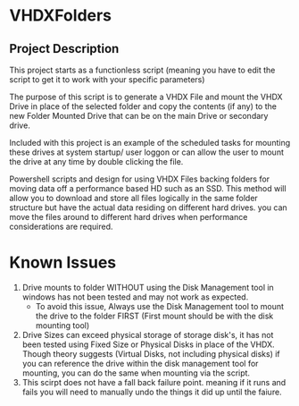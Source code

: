 # VHDXFolders

## Project Description
This project starts as a functionless script (meaning you have to edit the script to get it to work with your specific parameters)

The purpose of this script is to generate a VHDX File and mount the VHDX Drive in place of the selected folder and copy the contents (if any) to the new Folder Mounted Drive that can be on the main Drive or secondary drive.

Included with this project is an example of the scheduled tasks for mounting these drives at system startup/ user loggon or can allow the user to mount the drive at any time by double clicking the file.

Powershell scripts and design for using VHDX Files backing folders for moving data off a performance based HD such as an SSD. This method will allow you to download and store all files logically in the same folder structure but have the actual data residing on different hard drives. you can move the files around to different hard drives when performance considerations are required.


# Known Issues

1. Drive mounts to folder WITHOUT using the Disk Management tool in windows has not been tested and may not work as expected.
    * To avoid this issue, Always use the Disk Management tool to mount the drive to the folder FIRST (First mount should be with the disk mounting tool)
1. Drive Sizes can exceed physical storage of storage disk's, it has not been tested using Fixed Size or Physical Disks in place of the VHDX. Though theory suggests (Virtual Disks, not including physical disks) if you can reference the drive within the disk management tool for mounting, you can do the same when mounting via the script.
1. This scirpt does not have a fall back failure point. meaning if it runs and fails you will need to manually undo the things it did up until the faiure.
